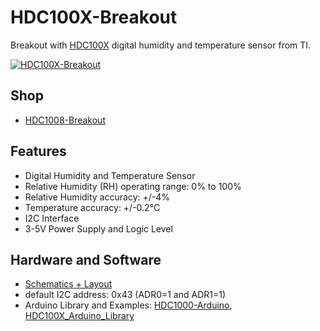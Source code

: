 # HDC100X-Breakout
Breakout with [HDC100X](http://www.ti.com/product/hdc1008) digital humidity and temperature sensor from TI.


[![HDC100X-Breakout](https://raw.github.com/watterott/HDC100X-Breakout/master/pcb/HDC100X-Breakout_v10.jpg)](http://www.watterott.com/en/HDC1008-Breakout)


## Shop
* [HDC1008-Breakout](http://www.watterott.com/en/HDC1008-Breakout)


## Features
* Digital Humidity and Temperature Sensor
* Relative Humidity (RH) operating range: 0% to 100%
* Relative Humidity accuracy: +/-4%
* Temperature accuracy: +/-0.2°C
* I2C Interface
* 3-5V Power Supply and Logic Level


## Hardware and Software
* [Schematics + Layout](https://github.com/watterott/HDC100X-Breakout/tree/master/pcb)
* default I2C address: 0x43 (ADR0=1 and ADR1=1)
* Arduino Library and Examples: [HDC1000-Arduino](https://github.com/ftruzzi/HDC1000-Arduino), [HDC100X_Arduino_Library](https://github.com/RFgermany/HDC100X_Arduino_Library)
